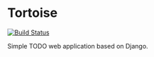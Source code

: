 Tortoise
=========
[![Build Status](https://jenkins.grigri.cloud/buildStatus/icon?job=tortoise-backend)](https://jenkins.grigri.cloud/job/tortoise-backend/)

Simple TODO web application based on Django.
